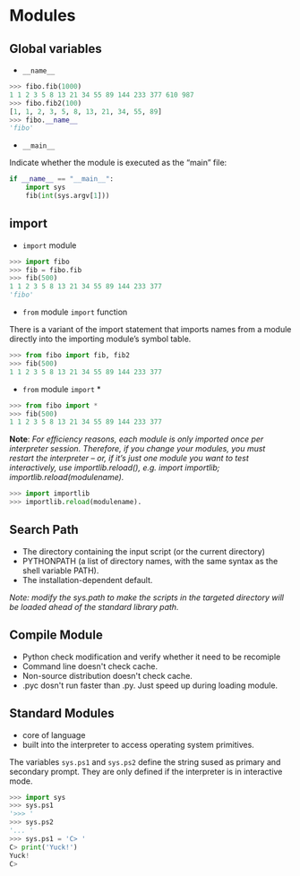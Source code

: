 # Modules

## Global variables

* `__name__`

```python
>>> fibo.fib(1000)
1 1 2 3 5 8 13 21 34 55 89 144 233 377 610 987
>>> fibo.fib2(100)
[1, 1, 2, 3, 5, 8, 13, 21, 34, 55, 89]
>>> fibo.__name__
'fibo'
```

* `__main__`

Indicate whether the module is executed as the “main” file:

```python
if __name__ == "__main__":
    import sys
    fib(int(sys.argv[1]))
```

## import

* `import` module

```python
>>> import fibo
>>> fib = fibo.fib
>>> fib(500)
1 1 2 3 5 8 13 21 34 55 89 144 233 377
'fibo'
```

* `from` module `import` function

There is a variant of the import statement that imports names from a module directly into the importing module’s symbol table.

```python
>>> from fibo import fib, fib2
>>> fib(500)
1 1 2 3 5 8 13 21 34 55 89 144 233 377
```

* `from` module `import` *

```python
>>> from fibo import *
>>> fib(500)
1 1 2 3 5 8 13 21 34 55 89 144 233 377
```

**Note**: _For efficiency reasons, each module is only imported once per interpreter session. Therefore, if you change your modules, you must restart the interpreter – or, if it’s just one module you want to test interactively, use importlib.reload(), e.g. import importlib; importlib.reload(modulename)._

```python
>>> import importlib
>>> importlib.reload(modulename).
```

## Search Path

* The directory containing the input script (or the current directory)
* PYTHONPATH (a list of directory names, with the same syntax as the shell variable PATH).
* The installation-dependent default.

_Note: modify the sys.path to make the scripts in the targeted directory will be loaded ahead of the standard library path._

## Compile Module

* Python check modification and verify whether it need to be recomiple
* Command line doesn't check cache.
* Non-source distribution doesn't check cache.
* .pyc dosn't run faster than .py. Just speed up during loading module.

## Standard Modules

* core of language
* built into the interpreter to access operating system primitives.

The variables `sys.ps1` and `sys.ps2` define the string sused as primary and secondary prompt. They are only defined if the interpreter is in  interactive mode.

```python
>>> import sys
>>> sys.ps1
'>>> '
>>> sys.ps2
'... '
>>> sys.ps1 = 'C> '
C> print('Yuck!')
Yuck!
C>
```
